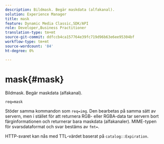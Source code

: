 ```yaml
---
description: Bildmask. Begär maskdata (alfakanal).
solution: Experience Manager
title: mask
feature: Dynamic Media Classic,SDK/API
role: Developer,Business Practitioner
translation-type: tm+mt
source-git-commit: ddfccb4ca157764e39fc719d96b63e6ee95304bf
workflow-type: tm+mt
source-wordcount: '84'
ht-degree: 0%

---
```



# mask{#mask}

Bildmask. Begär maskdata (alfakanal).

`req=mask`

Stöder samma kommandon som `req=img`. Den bearbetas på samma sätt av servern, men i stället för att returnera RGB- eller RGBA-data tar servern bort färginformationen och returnerar bara maskdata (alfakanaler). MIME-typen för svarsdataformat och svar bestäms av `fmt=`.

HTTP-svaret kan nås med TTL-värdet baserat på `catalog::Expiration`.
